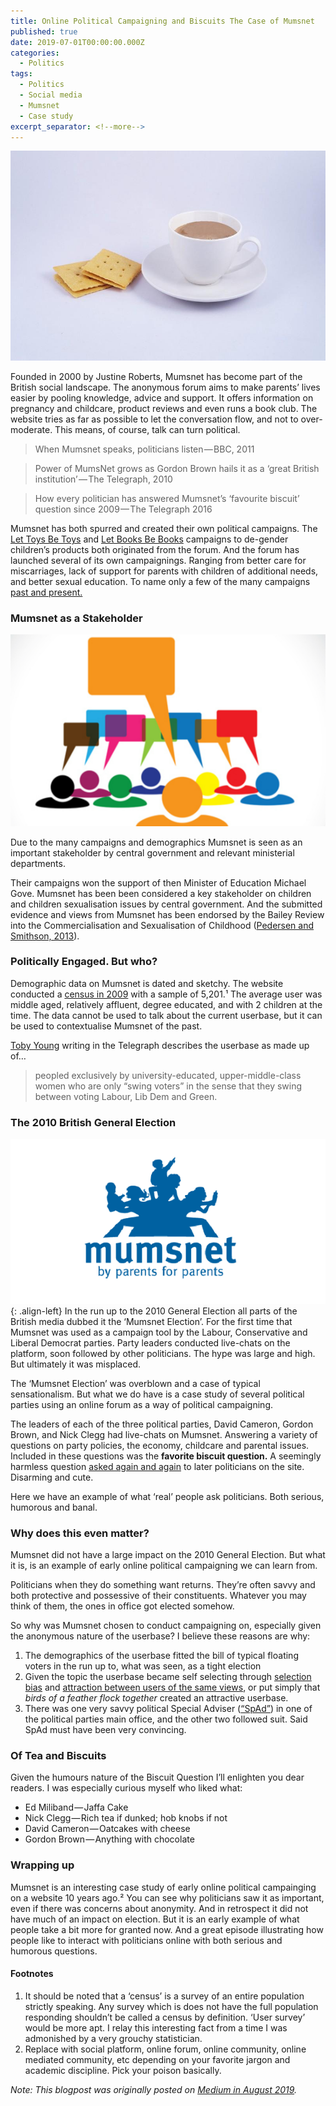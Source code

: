 ```yaml
---
title: Online Political Campaigning and Biscuits The Case of Mumsnet
published: true
date: 2019-07-01T00:00:00.000Z
categories:
  - Politics
tags:
  - Politics
  - Social media
  - Mumsnet
  - Case study
excerpt_separator: <!--more-->
---
```

![](/assets/images/1__ayrvPWAogVRwflmmz988rA.jpeg)

Founded in 2000 by Justine Roberts, Mumsnet has become part of the British social landscape. The anonymous forum aims to make parents’ lives easier by pooling knowledge, advice and support. It offers information on pregnancy and childcare, product reviews and even runs a book club. The website tries as far as possible to let the conversation flow, and not to over-moderate. This means, of course, talk can turn political.

> When Mumsnet speaks, politicians listen — BBC, 2011

> Power of MumsNet grows as Gordon Brown hails it as a ‘great British institution’ — The Telegraph, 2010

> How every politician has answered Mumsnet’s ‘favourite biscuit’ question since 2009 — The Telegraph 2016

Mumsnet has both spurred and created their own political campaigns. The [Let Toys Be Toys](https://en.wikipedia.org/wiki/Let_Toys_Be_Toys) and [Let Books Be Books](https://en.wikipedia.org/wiki/Let_Books_Be_Books) campaigns to de-gender children’s products both originated from the forum. And the forum has launched several of its own campaignings. Ranging from better care for miscarriages, lack of support for parents with children of additional needs, and better sexual education. To name only a few of the many campaigns [past and present.](https://www.mumsnet.com/campaigns)

### Mumsnet as a Stakeholder

![](/assets/images/1__BB__6LwyV0wmREZnDBs8lTQ.png)

Due to the many campaigns and demographics Mumsnet is seen as an important stakeholder by central government and relevant ministerial departments.

Their campaigns won the support of then Minister of Education Michael Gove. Mumsnet has been been considered a key stakeholder on children and children sexualisation issues by central government. And the submitted evidence and views from Mumsnet has been endorsed by the Bailey Review into the Commercialisation and Sexualisation of Childhood ([Pedersen and Smithson, 2013](https://rgu-repository.worktribe.com/output/247112)).

### Politically Engaged. But who?

Demographic data on Mumsnet is dated and sketchy. The website conducted a [census in 2009](https://www.mumsnet.com/info/census-2009) with a sample of 5,201.¹ The average user was middle aged, relatively affluent, degree educated, and with 2 children at the time. The data cannot be used to talk about the current userbase, but it can be used to contextualise Mumsnet of the past.

[Toby Young](http://blogs.telegraph.co.uk/news/tobyyoung/100080238/mumsnet-isnt-representative-of-the-squeezed-middle-its-just-a-bunch-of-guardian-reading-laptop-wielding-harpies/) writing in the Telegraph describes the userbase as made up of…

> peopled exclusively by university-educated, upper-middle-class women who are only “swing voters” in the sense that they swing between voting Labour, Lib Dem and Green.

### The 2010 British General Election

![image-left](/assets/images/1__L0CYU__a73CqFfBCW032EWg.png){: .align-left} In the run up to the 2010 General Election all parts of the British media dubbed it the ‘Mumsnet Election’. For the first time that Mumsnet was used as a campaign tool by the Labour, Conservative and Liberal Democrat parties. Party leaders conducted live-chats on the platform, soon followed by other politicians. The hype was large and high. But ultimately it was misplaced.

The ‘Mumsnet Election’ was overblown and a case of typical sensationalism. But what we do have is a case study of several political parties using an online forum as a way of political campaigning.

The leaders of each of the three political parties, David Cameron, Gordon Brown, and Nick Clegg had live-chats on Mumsnet. Answering a variety of questions on party policies, the economy, childcare and parental issues. Included in these questions was the **favorite biscuit question.** A seemingly harmless question [asked again and again](https://www.telegraph.co.uk/news/2016/08/23/how-every-politician-has-answered-mumsnets-favourite-biscuit-que/) to later politicians on the site. Disarming and cute.

Here we have an example of what ‘real’ people ask politicians. Both serious, humorous and banal.

### Why does this even matter?

Mumsnet did not have a large impact on the 2010 General Election. But what it is, is an example of early online political campaigning we can learn from.

Politicians when they do something want returns. They’re often savvy and both protective and possessive of their constituents. Whatever you may think of them, the ones in office got elected somehow.

So why was Mumsnet chosen to conduct campaigning on, especially given the anonymous nature of the userbase? I believe these reasons are why:

1.  The demographics of the userbase fitted the bill of typical floating voters in the run up to, what was seen, as a tight election
2.  Given the topic the userbase became self selecting through [selection bias](http://methods.sagepub.com/reference/encyclopedia-of-survey-research-methods/n526.xml) and [attraction between users of the same views](https://www.sciencedirect.com/science/article/pii/S0065260108600763), or put simply that _birds of a feather flock together_ created an attractive userbase.
3.  There was one very savvy political Special Adviser ([“SpAd”](https://en.wikipedia.org/wiki/Special_adviser_%28UK%29)) in one of the political parties main office, and the other two followed suit. Said SpAd must have been very convincing.

### Of Tea and Biscuits

Given the humours nature of the Biscuit Question I’ll enlighten you dear readers. I was especially curious myself who liked what:

*   Ed Miliband — Jaffa Cake
*   Nick Clegg — Rich tea if dunked; hob knobs if not
*   David Cameron — Oatcakes with cheese
*   Gordon Brown — Anything with chocolate

### Wrapping up

Mumsnet is an interesting case study of early online political campainging on a website 10 years ago.² You can see why politicians saw it as important, even if there was concerns about anonymity. And in retrospect it did not have much of an impact on election. But it is an early example of what people take a bit more for granted now. And a great episode illustrating how people like to interact with politicians online with both serious and humorous questions. 

#### Footnotes

1.  It should be noted that a ‘census’ is a survey of an entire population strictly speaking. Any survey which is does not have the full population responding shouldn’t be called a census by definition. ‘User survey’ would be more apt. I relay this interesting fact from a time I was admonished by a very grouchy statistician.
2.  Replace with social platform, online forum, online community, online mediated community, etc depending on your favorite jargon and academic discipline. Pick your poison basically.

*Note: This blogpost was originally posted on [Medium in August 2019](www.mediun.com/@naiyanjones/online-political-campaigning-and-biscuits-the-case-of-mumsnet-4b4c64dbce5a).*
